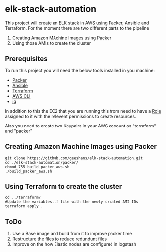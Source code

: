 # elk-stack-automation

This project will create an ELK stack in AWS using Packer, Ansible and Terraform. For the moment there are two different parts to the pipeline
1. Creating  Amazon MAchine Images using Packer
2. Using those AMIs to create the cluster


## Prerequisites

To run this project you will need the below tools installed in you machine:
- [Packer](https://www.packer.io/downloads.html)
- [Ansible](http://docs.ansible.com/ansible/latest/intro_installation.html)
- [Terraform](https://www.terraform.io/intro/index.html)
- [AWS CLI](https://docs.aws.amazon.com/cli/latest/userguide/installing.html)
- [jq](https://stedolan.github.io/jq/)

In addition to this the EC2 that you are running this from need to have a [Role](https://docs.aws.amazon.com/IAM/latest/UserGuide/id_roles.html) assigned to it with the relevent permissions to create resources.

Also you need to create two Keypairs in your AWS account as "terraform" and "packer"

## Creating  Amazon Machine Images using Packer

```shell
git clone https://github.com/geeshans/elk-stack-automation.git
cd ./elk-stack-automation/packer/
chmod 755 build_packer_aws.sh
./build_packer_aws.sh
```

## Using Terraform to create the cluster
```shell
cd ../terraform/
#Update the variables.tf file with the newly created AMI IDs
terraform apply .
```

## ToDo
1. Use a Base image and build from it to improve packer time
2. Restructure the files to reduce redundunt files
3. Improve on the how Elastic nodes are configured in logstash